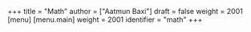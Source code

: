 +++
title = "Math"
author = ["Aatmun Baxi"]
draft = false
weight = 2001
[menu]
  [menu.main]
    weight = 2001
    identifier = "math"
+++
